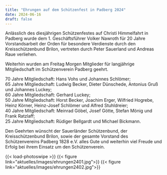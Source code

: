 ```yaml
---
title: "Ehrungen auf dem Schützenfest in Padberg 2024"
date: 2024-06-16
draft: false
---
```


Anlässlich des diesjährigen Schützenfestes auf Christi Himmelfahrt in Padberg wurde dem 1.
Geschäftsführer Volker Nawroth für 20 Jahre Vorstandsarbeit der Orden für besondere
Verdienste durch den Kreisschützenbund Brilon, vertreten durch Peter Sauerland und Andreas
Raue verliehen.

Weiterhin wurden am Freitag Morgen Mitglieder für langjährige Mitgliedschaft im
Schützenverein Padberg geehrt. 

70 Jahre Mitgliedschaft: Hans Vohs und Johannes
Schlömer; <br>
65 Jahre Mitgliedschaft: Ludwig Becker, Dieter Dünschede, Antonius Gruß und
Johannes Luckey; <br>
60 Jahre Mitgliedschaft: Gerhard Luckey; <br>
50 Jahre Mitgliedschaft: Horst Becker, Joachim Erger, Wilfried Hogrebe, Heinz Körner, Heinz-Josef Schlömer und Alfred Stuhldreier; <br>
40 Jahre Mitgliedschaft: Meinrad Göbel, Josef Götte, Stefan Mönig und Frank Ratzlaff; <br>
25 Jahre Mitgliedschaft: Rüdiger Bellgardt und Michael Bickmann.<br>

Den Geehrten wünscht der Sauerländer Schützenbund, der Kreisschützenbund Brilon, sowie
der gesamte Vorstand des Schützenvereins Padberg 1828 e.V. alles Gute und weiterhin viel
Freude und Erfolg bei ihrem Einsatz um den Schützenverein.

{{< load-photoswipe >}}
{{< figure link="aktuelles/images/ehrungen2401.jpg">}}
{{< figure link="aktuelles/images/ehrungen2402.jpg">}}
